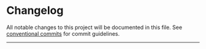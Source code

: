 # Changelog
All notable changes to this project will be documented in this file. See [conventional commits](https://www.conventionalcommits.org/) for commit guidelines.

- - -